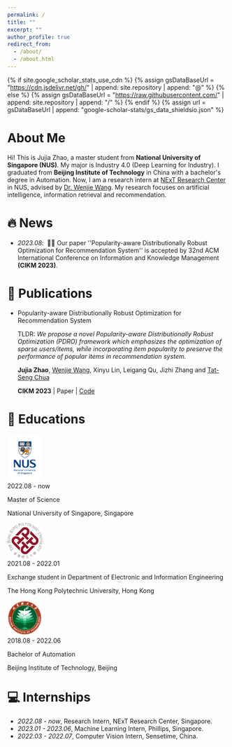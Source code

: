 ```yaml
---
permalink: /
title: ""
excerpt: ""
author_profile: true
redirect_from: 
  - /about/
  - /about.html
---
```


{% if site.google_scholar_stats_use_cdn %}
{% assign gsDataBaseUrl = "https://cdn.jsdelivr.net/gh/" | append: site.repository | append: "@" %}
{% else %}
{% assign gsDataBaseUrl = "https://raw.githubusercontent.com/" | append: site.repository | append: "/" %}
{% endif %}
{% assign url = gsDataBaseUrl | append: "google-scholar-stats/gs_data_shieldsio.json" %}

# About Me
<span class='anchor' id='about-me'></span>

Hi! This is Jujia Zhao, a master student from **National University of Singapore (NUS)**. My major is Industry 4.0 (Deep Learning for Industry). I graduated from **Beijing Institute of Technology** in China with a bachelor's degree in Automation. Now, I am a research intern at [NExT Research Center](https://www.nextcenter.org/) in NUS, advised by [Dr. Wenjie Wang](https://wenjiewwj.github.io/). My research focuses on artificial intelligence, information retrieval and recommendation.

# 🔥 News
- *2023.08*: &nbsp;🎉🎉 Our paper ''Popularity-aware Distributionally Robust Optimization for Recommendation System'' is accepted by 32nd ACM International Conference on Information and Knowledge Management **(CIKM 2023)**. 

# 📝 Publications 

- Popularity-aware Distributionally Robust Optimization for Recommendation System

  TLDR: *We propose a novel Popularity-aware Distributionally Robust Optimization (PDRO) framework which emphasizes the optimization of sparse users/items, while incorporating item popularity to preserve the performance of popular items in recommendation system.*

  **Jujia Zhao**, [Wenjie Wang](https://wenjiewwj.github.io/), Xinyu Lin, Leigang Qu, Jizhi Zhang and [Tat-Seng Chua](https://www.chuatatseng.com/)

  **CIKM 2023** \| Paper \| [Code](https://github.com/Polaris-JZ/PDRO)


# 📖 Educations

<div class='school-box'>
<div><img src='images/NUS_logo.jpeg' alt="sym" width="80"></div>
<div class='school-box-text' markdown="1">
2022.08 - now

Master of Science

National University of Singapore, Singapore
</div>
</div>

<div class='school-box'>
<div><img src='images/PolyU_logo.png' alt="sym" width="80"></div>
<div class='school-box-text' markdown="1">
2021.08 - 2022.01

Exchange student in Department of Electronic and Information Engineering

The Hong Kong Polytechnic University, Hong Kong
</div>
</div>

<div class='school-box'>
<div><img src='images/BIT_logo.png' alt="sym" width="80"></div>
<div class='school-box-text' markdown="1">
2018.08 - 2022.06

Bachelor of Automation

Beijing Institute of Technology, Beijing
</div>
</div>

# 💻 Internships
- *2022.08 - now*, Research Intern, NExT Research Center, Singapore.
- *2023.01 - 2023.06*, Machine Learning Intern, Phillips, Singapore.
- *2022.03 - 2022.07*, Computer Vision Intern, Sensetime, China.